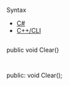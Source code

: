 Syntax

* [C#](#i-syntax-CS)
* [C++/CLI](#i-syntax-CPP2005)

```
```
public void Clear()
```
```

```
```
public:
void Clear();
```
```

